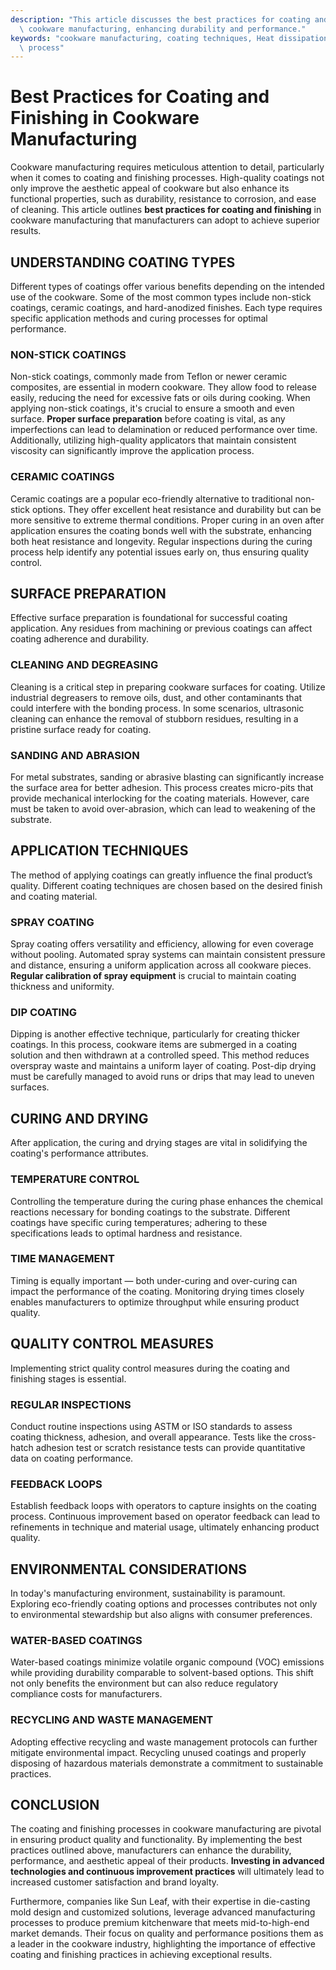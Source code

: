 ```yaml
---
description: "This article discusses the best practices for coating and finishing processes in\
  \ cookware manufacturing, enhancing durability and performance."
keywords: "cookware manufacturing, coating techniques, Heat dissipation performance, Die casting\
  \ process"
---
```

# Best Practices for Coating and Finishing in Cookware Manufacturing

Cookware manufacturing requires meticulous attention to detail, particularly when it comes to coating and finishing processes. High-quality coatings not only improve the aesthetic appeal of cookware but also enhance its functional properties, such as durability, resistance to corrosion, and ease of cleaning. This article outlines **best practices for coating and finishing** in cookware manufacturing that manufacturers can adopt to achieve superior results.

## UNDERSTANDING COATING TYPES

Different types of coatings offer various benefits depending on the intended use of the cookware. Some of the most common types include non-stick coatings, ceramic coatings, and hard-anodized finishes. Each type requires specific application methods and curing processes for optimal performance.

### NON-STICK COATINGS

Non-stick coatings, commonly made from Teflon or newer ceramic composites, are essential in modern cookware. They allow food to release easily, reducing the need for excessive fats or oils during cooking. When applying non-stick coatings, it's crucial to ensure a smooth and even surface. **Proper surface preparation** before coating is vital, as any imperfections can lead to delamination or reduced performance over time. Additionally, utilizing high-quality applicators that maintain consistent viscosity can significantly improve the application process.

### CERAMIC COATINGS

Ceramic coatings are a popular eco-friendly alternative to traditional non-stick options. They offer excellent heat resistance and durability but can be more sensitive to extreme thermal conditions. Proper curing in an oven after application ensures the coating bonds well with the substrate, enhancing both heat resistance and longevity. Regular inspections during the curing process help identify any potential issues early on, thus ensuring quality control.

## SURFACE PREPARATION

Effective surface preparation is foundational for successful coating application. Any residues from machining or previous coatings can affect coating adherence and durability.

### CLEANING AND DEGREASING

Cleaning is a critical step in preparing cookware surfaces for coating. Utilize industrial degreasers to remove oils, dust, and other contaminants that could interfere with the bonding process. In some scenarios, ultrasonic cleaning can enhance the removal of stubborn residues, resulting in a pristine surface ready for coating.

### SANDING AND ABRASION

For metal substrates, sanding or abrasive blasting can significantly increase the surface area for better adhesion. This process creates micro-pits that provide mechanical interlocking for the coating materials. However, care must be taken to avoid over-abrasion, which can lead to weakening of the substrate.

## APPLICATION TECHNIQUES

The method of applying coatings can greatly influence the final product’s quality. Different coating techniques are chosen based on the desired finish and coating material.

### SPRAY COATING

Spray coating offers versatility and efficiency, allowing for even coverage without pooling. Automated spray systems can maintain consistent pressure and distance, ensuring a uniform application across all cookware pieces. **Regular calibration of spray equipment** is crucial to maintain coating thickness and uniformity.

### DIP COATING

Dipping is another effective technique, particularly for creating thicker coatings. In this process, cookware items are submerged in a coating solution and then withdrawn at a controlled speed. This method reduces overspray waste and maintains a uniform layer of coating. Post-dip drying must be carefully managed to avoid runs or drips that may lead to uneven surfaces.

## CURING AND DRYING

After application, the curing and drying stages are vital in solidifying the coating's performance attributes.

### TEMPERATURE CONTROL

Controlling the temperature during the curing phase enhances the chemical reactions necessary for bonding coatings to the substrate. Different coatings have specific curing temperatures; adhering to these specifications leads to optimal hardness and resistance. 

### TIME MANAGEMENT

Timing is equally important — both under-curing and over-curing can impact the performance of the coating. Monitoring drying times closely enables manufacturers to optimize throughput while ensuring product quality.

## QUALITY CONTROL MEASURES

Implementing strict quality control measures during the coating and finishing stages is essential. 

### REGULAR INSPECTIONS

Conduct routine inspections using ASTM or ISO standards to assess coating thickness, adhesion, and overall appearance. Tests like the cross-hatch adhesion test or scratch resistance tests can provide quantitative data on coating performance.

### FEEDBACK LOOPS

Establish feedback loops with operators to capture insights on the coating process. Continuous improvement based on operator feedback can lead to refinements in technique and material usage, ultimately enhancing product quality.

## ENVIRONMENTAL CONSIDERATIONS

In today's manufacturing environment, sustainability is paramount. Exploring eco-friendly coating options and processes contributes not only to environmental stewardship but also aligns with consumer preferences.

### WATER-BASED COATINGS

Water-based coatings minimize volatile organic compound (VOC) emissions while providing durability comparable to solvent-based options. This shift not only benefits the environment but can also reduce regulatory compliance costs for manufacturers.

### RECYCLING AND WASTE MANAGEMENT

Adopting effective recycling and waste management protocols can further mitigate environmental impact. Recycling unused coatings and properly disposing of hazardous materials demonstrate a commitment to sustainable practices.

## CONCLUSION

The coating and finishing processes in cookware manufacturing are pivotal in ensuring product quality and functionality. By implementing the best practices outlined above, manufacturers can enhance the durability, performance, and aesthetic appeal of their products. **Investing in advanced technologies and continuous improvement practices** will ultimately lead to increased customer satisfaction and brand loyalty.

Furthermore, companies like Sun Leaf, with their expertise in die-casting mold design and customized solutions, leverage advanced manufacturing processes to produce premium kitchenware that meets mid-to-high-end market demands. Their focus on quality and performance positions them as a leader in the cookware industry, highlighting the importance of effective coating and finishing practices in achieving exceptional results.
